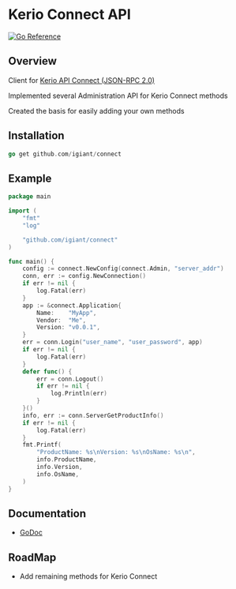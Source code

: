# Kerio Connect API
[![Go Reference](https://pkg.go.dev/badge/github.com/igiant/connect.svg)](https://pkg.go.dev/github.com/igiant/connect)
## Overview
Client for [Kerio API Connect (JSON-RPC 2.0)](https://manuals.gfi.com/en/kerio/api/connect/admin/reference/index.html)

Implemented several Administration API for Kerio Connect methods

Created the basis for easily adding your own methods

## Installation
```go
go get github.com/igiant/connect
```

## Example
```go
package main

import (
	"fmt"
	"log"

	"github.com/igiant/connect"
)

func main() {
	config := connect.NewConfig(connect.Admin, "server_addr")
	conn, err := config.NewConnection()
	if err != nil {
		log.Fatal(err)
	}
	app := &connect.Application{
		Name:    "MyApp",
		Vendor:  "Me",
		Version: "v0.0.1",
	}
	err = conn.Login("user_name", "user_password", app)
	if err != nil {
		log.Fatal(err)
	}
	defer func() {
		err = conn.Logout()
		if err != nil {
			log.Println(err)
		}
	}()
	info, err := conn.ServerGetProductInfo()
	if err != nil {
		log.Fatal(err)
	}
	fmt.Printf(
		"ProductName: %s\nVersion: %s\nOsName: %s\n",
		info.ProductName,
		info.Version,
		info.OsName,
	)
}
```
## Documentation
* [GoDoc](http://godoc.org/github.com/igiant/connect)

## RoadMap
* Add remaining methods for Kerio Connect
